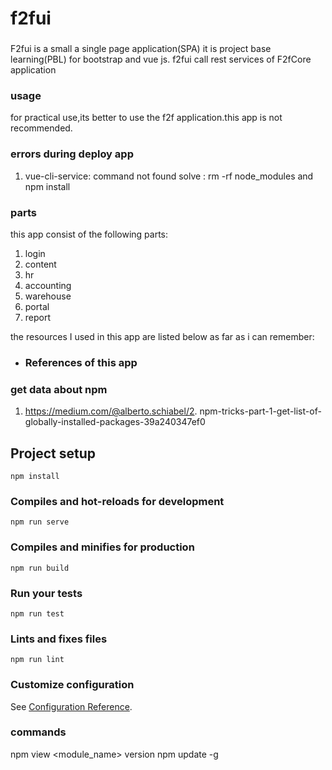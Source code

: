 # f2fui
### 
F2fui is a small a single page application(SPA) 
it is project base learning(PBL) for bootstrap and vue js.
f2fui call rest services of F2fCore application

### usage 
for practical use,its better to use  the f2f application.this app is not recommended.

### errors during deploy app
1.  vue-cli-service: command not found
    solve : rm -rf node_modules and npm install


### parts
this app consist of the following parts:
1. login
2. content
3. hr
4. accounting
5. warehouse
6. portal
7. report

the resources I used in this app are listed below as far as i can remember:
- ### References of this app


### get data about npm
1. https://medium.com/@alberto.schiabel/2.  npm-tricks-part-1-get-list-of-globally-installed-packages-39a240347ef0


## Project setup
```
npm install
```

### Compiles and hot-reloads for development
```
npm run serve
```

### Compiles and minifies for production
```
npm run build
```

### Run your tests
```
npm run test
```

### Lints and fixes files
```
npm run lint
```

### Customize configuration
See [Configuration Reference](https://cli.vuejs.org/config/).

### commands
npm view <module_name> version
npm update -g <package>